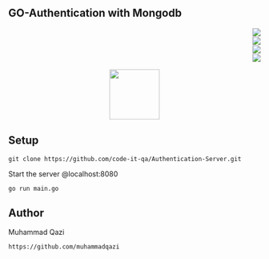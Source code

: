 ## GO-Authentication with Mongodb



<a href="https://github.com/confetti-framework/confetti/blob/main/test/README.md"><img align="right" src="https://img.shields.io/badge/average_coverage-87%25-yellowgreen"></a><br>
<a href="https://goreportcard.com/report/github.com/muhammadqazi"><img align="right" src="https://goreportcard.com/badge/github.com/confetti-framework/confetti"></a><br>
<a href="https://pkg.go.dev/github.com/"><img align="right" src="https://godoc.org/confetti-framework/confetti?status.svg"></a>
<br>
<a href="https://github.com/muhammadqazi"><img align="right" src="https://img.shields.io/badge/documentation-gray"></a>
<br>
<p align="center">
  <img src="https://avatars1.githubusercontent.com/u/57274804?s=400&u=058242df13e206950c08efd68a540445ce4da17f&v=4" width="100">
</p>


## Setup

```
git clone https://github.com/code-it-qa/Authentication-Server.git
```

Start the server @localhost:8080

```
go run main.go
```

## Author
Muhammad Qazi

```
https://github.com/muhammadqazi
```
